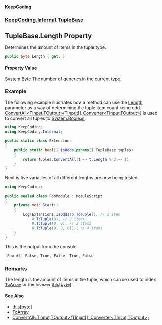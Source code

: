 #### [KeepCoding](index.md 'index')
### [KeepCoding.Internal](KeepCoding.Internal.md 'KeepCoding.Internal').[TupleBase](TupleBase.md 'KeepCoding.Internal.TupleBase')
## TupleBase.Length Property
Determines the amount of items in the tuple type.  
```csharp
public byte Length { get; }
```
#### Property Value
[System.Byte](https://docs.microsoft.com/en-us/dotnet/api/System.Byte 'System.Byte')
The number of generics in the current type.  
### Example
The following example illustrates how a method can use the [Length](TupleBase.Length.md 'KeepCoding.Internal.TupleBase.Length') parameter as a way of determining the tuple item count being odd. [ConvertAll&lt;TInput,TOutput&gt;(TInput[], Converter&lt;TInput,TOutput&gt;)](ArrayHelper.ConvertAll.Nd6Y1H3fix1AnfN9NVjGiA.md 'KeepCoding.ArrayHelper.ConvertAll&lt;TInput,TOutput&gt;(TInput[], System.Converter&lt;TInput,TOutput&gt;)') is used to convert all tuples to [System.Boolean](https://docs.microsoft.com/en-us/dotnet/api/System.Boolean 'System.Boolean').  
```csharp
using KeepCoding;  
using KeepCoding.Internal;  
  
public static class Extensions  
{  
    public static bool[] IsOdds(params[] TupleBase tuples)  
    {  
        return tuples.ConvertAll(t => t.Length % 2 == 1);  
    }  
}  
```
  
Next is five variables of all different lengths are now being tested.  
```csharp
using KeepCoding;  
  
public sealed class FooModule : ModuleScript  
{  
    private void Start()  
    {  
        Log(Extensions.IsOdds(0.ToTuple(), // 1 item  
            0.ToTuple(0), // 2 items  
            0.ToTuple(0, 0), // 3 items  
            0.ToTuple(0, 0, 0))); // 4 items  
    }  
}  
```
  
This is the output from the console.  
```csharp
[Foo #1] False, True, False, True, False  
```
### Remarks
The length is the amount of items in the tuple, which can be used to index [ToArray](TupleBase.ToArray.md 'KeepCoding.Internal.TupleBase.ToArray') or the indexer [this[byte]](TupleBase.Item.xD9oSgxwMFO7sQCYiZEn.g.md 'KeepCoding.Internal.TupleBase.this[byte]').  
#### See Also
- [this[byte]](TupleBase.Item.xD9oSgxwMFO7sQCYiZEn.g.md 'KeepCoding.Internal.TupleBase.this[byte]')
- [ToArray](TupleBase.ToArray.md 'KeepCoding.Internal.TupleBase.ToArray')
- [ConvertAll&lt;TInput,TOutput&gt;(TInput[], Converter&lt;TInput,TOutput&gt;)](ArrayHelper.ConvertAll.Nd6Y1H3fix1AnfN9NVjGiA.md 'KeepCoding.ArrayHelper.ConvertAll&lt;TInput,TOutput&gt;(TInput[], System.Converter&lt;TInput,TOutput&gt;)')

